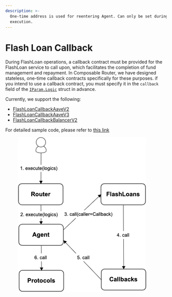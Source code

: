 ```yaml
---
description: >-
  One-time address is used for reentering Agent. Can only be set during contract
  execution.
---
```


# Flash Loan Callback

During FlashLoan operations, a callback contract must be provided for the FlashLoan service to call upon, which facilitates the completion of fund management and repayment. In Composable Router, we have designed stateless, one-time callback contracts specifically for these purposes. if you intend to use a callback contract, you must specify it in the `callback` field of the [`IParam.Logic`](router.md#iparam.logic) struct in advance.

Currently, we support the following:

* [FlashLoanCallbackAaveV2](https://github.com/dinngo/composable-router-contract/blob/release/v0.1.0-ethtaipei/src/FlashLoanCallbackAaveV2.sol)
* [FlashLoanCallbackAaveV3](https://github.com/dinngo/composable-router-contract/blob/release/v0.1.0-ethtaipei/src/FlashLoanCallbackAaveV3.sol)
* [FlashLoanCallbackBalancerV2](https://github.com/dinngo/composable-router-contract/blob/release/v0.1.0-ethtaipei/src/FlashLoanCallbackBalancerV2.sol)

For detailed sample code, please refer to [this link](https://github.com/dinngo/composable-router-contract/blob/release/v0.1.0-ethtaipei/test/integration/AaveV2.t.sol#L119)

<figure><img src="../../.gitbook/assets/callbacks (2).png" alt=""><figcaption></figcaption></figure>



###



